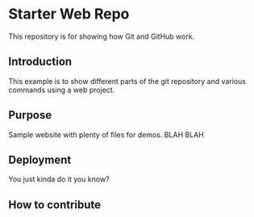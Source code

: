# Starter Web Repo

This repository is for showing how Git and GitHub work.

## Introduction

This example is to show different parts of the git repository and various commands using a web project.

## Purpose

Sample website with plenty of files for demos. BLAH BLAH

## Deployment

You just kinda do it you know?

## How to contribute
